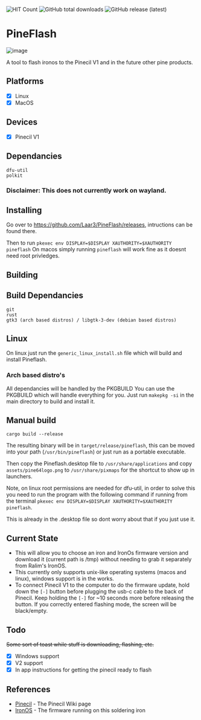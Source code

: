 ![HIT Count](https://img.shields.io/endpoint?color=blue&url=https%3A%2F%2Fhits.dwyl.com%2Fspagett1%2Fpineflash.json)
![GitHub total downloads](https://img.shields.io/github/downloads/spagett1/pineflash/total?color=blue)
![GitHub release (latest)](https://img.shields.io/github/v/release/spagett1/pineflash)


# PineFlash
![image](https://user-images.githubusercontent.com/77225642/192753666-1a0e2bf4-b5ec-4e35-ba31-aae9043e04b9.png)

A tool to flash ironos to the Pinecil V1 and in the future other pine products.

## Platforms
- [x] Linux
- [x] MacOS

## Devices
- [x] Pinecil V1

## Dependancies
```
dfu-util
polkit
```

### Disclaimer: This does not currently work on wayland.
## Installing
Go over to https://github.com/Laar3/PineFlash/releases, intructions can be found there.

Then to run 
`pkexec env DISPLAY=$DISPLAY XAUTHORITY=$XAUTHORITY pineflash`
On macos simply running `pineflash` will work fine as it doesnt need root privledges. 

## Building
## Build Dependancies
```
git
rust
gtk3 (arch based distros) / libgtk-3-dev (debian based distros)
```

## Linux
On linux just run the `generic_linux_install.sh` file which will build and install Pineflash.

### Arch based distro's
All dependancies will be handled by the PKGBUILD
You can use the PKGBUILD which will handle everything for you.
Just run `makepkg -si` in the main directory to build and install it.


## Manual build
```
cargo build --release
```
The resulting binary will be in `target/release/pineflash`, this can be moved into your path (`/usr/bin/pineflash`) or just run as a portable executable.

Then copy the Pineflash.desktop file to `/usr/share/applications` and copy `assets/pine64logo.png` to `/usr/share/pixmaps` for the shortcut to show up in launchers.

Note, on linux root permissions are needed for dfu-util, in order to solve this you need to run the program with the following command if running from the terminal `pkexec env DISPLAY=$DISPLAY XAUTHORITY=$XAUTHORITY pineflash`.

This is already in the .desktop file so dont worry about that if you just use it.


## Current State
* This will allow you to choose an iron and IronOs firmware version and download it (current path is /tmp) without needing to grab it separately from Ralim's IronOS.
* This currently only supports unix-like operating systems (macos and linux), windows support is in the works.
* To connect Pinecil V1 to the computer to do the firmware update, hold down the `[-]` button before plugging the usb-c cable to the back of Pinecil. Keep holding the `[-]` for ~10 seconds more before releasing the button. If you correctly entered flashing mode, the screen will be black/empty.

 

## Todo

~~Some sort of toast while stuff is downloading, flashing, etc.~~

- [x] Windows support
- [x] V2 support 
- [x] In app instructions for getting the pinecil ready to flash

## References

- [Pinecil](https://wiki.pine64.org/wiki/Pinecil) - The Pinecil Wiki page
- [IronOS](https://github.com/Ralim/IronOS) - The firmware running on this soldering iron
